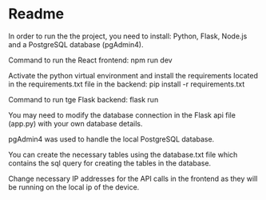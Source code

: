 # Readme

In order to run the the project, you need to install:
Python, Flask, Node.js and a PostgreSQL database (pgAdmin4).


Command to run the React frontend:
npm run dev

Activate the python virtual environment and install the requirements located in the requirements.txt file in the backend:
pip install -r requirements.txt

Command to run tge Flask backend:
flask run

You may need to modify the database connection in the Flask api file (app.py) with your own database details.

pgAdmin4 was used to handle the local PostgreSQL database.

You can create the necessary tables using the database.txt file which contains the sql query for creating the tables in the database.

Change necessary IP addresses for the API calls in the frontend as they will be running on the local ip of the device.

